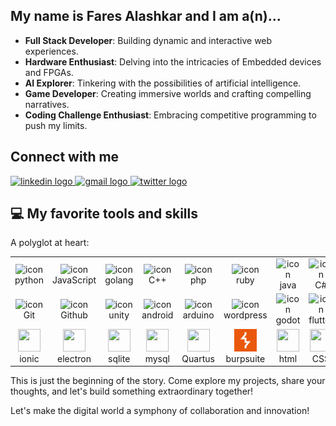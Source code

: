 <!-- ## Hello, World 👋! My name is Fares Alashkar -->
## My name is Fares Alashkar and I am a(n)...
- **Full Stack Developer**: Building dynamic and interactive web experiences.
- **Hardware Enthusiast**: Delving into the intricacies of Embedded devices and FPGAs.
- **AI Explorer**: Tinkering with the possibilities of artificial intelligence.
- **Game Developer**: Creating immersive worlds and crafting compelling narratives.
- **Coding Challenge Enthusiast**: Embracing competitive programming to push my limits.
## Connect with me
  <div>
  <a href="https://www.linkedin.com/in/fares-alashkar" target="_blank">
    <img src="https://img.shields.io/static/v1?message=LinkedIn&logo=linkedin&label=&color=0077B5&logoColor=white&labelColor=&style=for-the-badge" height="35" alt="linkedin logo"  />
  </a>
  <a href="mailto:fares.ashkar77@gmail.com?subject=Github%20Contact" target="_blank">
    <img src="https://img.shields.io/static/v1?message=Gmail&logo=gmail&label=&color=D13636&logoColor=white&labelColor=&style=for-the-badge" height="35" alt="gmail logo"  />
  </a>
  <a href="https://twitter.com/fares_alashkar" target="_blank">
    <img src="https://img.shields.io/static/v1?message=Twitter&logo=twitter&label=&color=1DA1F2&logoColor=white&labelColor=&style=for-the-badge" height="35" alt="twitter logo"  />
  </a>
</div>


<!-- ## Education

- **Bachelor of Science in Computer Engineering (Ongoing)**: University of Bahrain.
- **Full Stack Development Program**: Reboot Coding Institute. -->

<!-- ## Projects

1. **ESP32 Object Detection**: Bringing hardware and software together to see the unseen.
2. **VHDL RISC-V Pipelined Processor**: Demystifying the dance of circuits and instructions.
3. **Game Development**: Crafting interactive experiences and engaging narratives.
4. **Websites**: Crafting responsive and engaging web experiences.
5. **Mobile Apps**: Crafting apps that fit in your pocket, but not your limitations.
6. **And many more!** From Automation to AI, my curiosity leads me down diverse paths. -->

<!-- ## Passion

- Building intuitive and user-friendly applications.
- Pushing the boundaries of technology and exploring its potential.
- Sharing knowledge and collaborating with fellow coders.
- Continuously learning and growing as a developer. -->

## 💻 My favorite tools and skills

A polyglot at heart:
<table>
  <tr>
    <td align="center" width="96"><img src="https://skillicons.dev/icons?i=python"  alt="icon" width="36" height="36"/><br>python</td>
    <td align="center" width="96"><img src="https://skillicons.dev/icons?i=js"      alt="icon" width="36" height="36"/><br>JavaScript</td>
    <td align="center" width="96"><img src="https://skillicons.dev/icons?i=golang"  alt="icon" width="36" height="36"/><br>golang</td>
    <td align="center" width="96"><img src="https://skillicons.dev/icons?i=cpp"     alt="icon" width="36" height="36"/><br>C++</td>
    <td align="center" width="96"><img src="https://skillicons.dev/icons?i=php"     alt="icon" width="36" height="36"/><br>php</td>
    <td align="center" width="96"><img src="https://skillicons.dev/icons?i=ruby"    alt="icon" width="36" height="36"/><br>ruby</td>
    <td align="center" width="96"><img src="https://skillicons.dev/icons?i=java"    alt="icon" width="36" height="36"/><br>java</td>
    <td align="center" width="96"><img src="https://skillicons.dev/icons?i=cs"      alt="icon" width="36" height="36"/><br>C#</td>
    <td align="center" width="96"><img src="https://skillicons.dev/icons?i=lua"     alt="icon" width="36" height="36"/><br>lua</td>
    <td align="center" width="96"><img src="https://skillicons.dev/icons?i=vscode"  alt="icon" width="36" height="36"/><br>vscode</td>
  </tr>
  <tr>
    <td align="center" width="96"><img src="https://skillicons.dev/icons?i=git"           alt="icon" width="36" height="36"/><br>Git</td>
    <td align="center" width="96"><img src="https://skillicons.dev/icons?i=github"        alt="icon" width="36" height="36"/><br>Github</td>
    <td align="center" width="96"><img src="https://skillicons.dev/icons?i=unity"         alt="icon" width="36" height="36"/><br>unity</td>
    <td align="center" width="96"><img src="https://skillicons.dev/icons?i=androidstudio" alt="icon" width="36" height="36"/><br>android</td>
    <td align="center" width="96"><img src="https://skillicons.dev/icons?i=arduino"       alt="icon" width="36" height="36"/><br>arduino</td>
    <td align="center" width="96"><img src="https://skillicons.dev/icons?i=wordpress"     alt="icon" width="36" height="36"/><br>wordpress</td>
    <td align="center" width="96"><img src="https://skillicons.dev/icons?i=godot"         alt="icon" width="36" height="36"/><br>godot</td>
    <td align="center" width="96"><img src="https://skillicons.dev/icons?i=flutter"       alt="icon" width="36" height="36"/><br>flutter</td>
    <td align="center" width="96"><img src="https://skillicons.dev/icons?i=tensorflow"    alt="icon" width="36" height="36"/><br>tensorflow</td>
    <td align="center" width="96"><img src="https://skillicons.dev/icons?i=dotnet"        alt="icon" width="36" height="36"/><br>dotnet</td>
  </tr>
  <tr>
    <td align="center" width="96"><img src="https://cdn.jsdelivr.net/gh/devicons/devicon@latest/icons/ionic/ionic-original.svg" width="36" height="36"/><br>ionic</td>
    <td align="center" width="96"><img src="https://skillicons.dev/icons?i=electron"                                            width="36" height="36"/><br>electron</td>
    <td align="center" width="96"><img src="https://skillicons.dev/icons?i=sqlite"                                              width="36" height="36"/><br>sqlite</td>
    <td align="center" width="96"><img src="https://skillicons.dev/icons?i=mysql"                                               width="36" height="36"/><br>mysql</td>
    <td align="center" width="96"><img src="https://downloadlynet.ir/wp-content/uploads/2020/03/Quartus-Prime-.png"             width="36" height="36"/><br>Quartus</td>
    <td align="center" width="96"><img src="img/burpsuite.svg "  width="36" height="36"><br>burpsuite</td>
    <td align="center" width="96"><img src="https://skillicons.dev/icons?i=html"                                                width="36" height="36"/><br>html</td>
    <td align="center" width="96"><img src="https://skillicons.dev/icons?i=css"                                                 width="36" height="36"/><br>CSS</td>
    <td align="center" width="96"><img src="https://skillicons.dev/icons?i=bootstrap"                                           width="36" height="36"/><br>Bootstrap</td>
    <td align="center" width="96"><img src="https://skillicons.dev/icons?i=linux"                                               width="36" height="36"/><br>linux</td>
  </tr>
</table>


This is just the beginning of the story. Come explore my projects, share your thoughts, and let's build something extraordinary together!

Let's make the digital world a symphony of collaboration and innovation!
